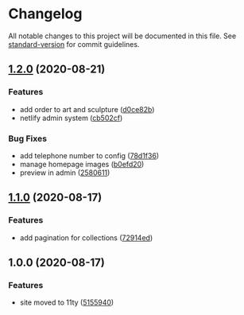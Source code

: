 # Changelog

All notable changes to this project will be documented in this file. See [standard-version](https://github.com/conventional-changelog/standard-version) for commit guidelines.

## [1.2.0](https://github.com/trovster/victoriakuc.co.uk/compare/1.1.0...1.2.0) (2020-08-21)


### Features

* add order to art and sculpture ([d0ce82b](https://github.com/trovster/victoriakuc.co.uk/commit/d0ce82b5720feee684d01655c0333ff8ca106df3))
* netlify admin system ([cb502cf](https://github.com/trovster/victoriakuc.co.uk/commit/cb502cfaba43e6177e129a0363e0e6abac5daa5b))


### Bug Fixes

* add telephone number to config ([78d1f36](https://github.com/trovster/victoriakuc.co.uk/commit/78d1f36b6cbcfa7c81bcc301b406439c932cab8c))
* manage homepage images ([b0efd20](https://github.com/trovster/victoriakuc.co.uk/commit/b0efd2012c4bbeb1e7405635270b3dd16f95df1c))
* preview in admin ([2580611](https://github.com/trovster/victoriakuc.co.uk/commit/25806116406a300ebd8eede68273bc14a79410e7))

## [1.1.0](https://github.com/trovster/victoriakuc.co.uk/compare/1.0.0...1.1.0) (2020-08-17)


### Features

* add pagination for collections ([72914ed](https://github.com/trovster/victoriakuc.co.uk/commit/72914ed3eab7c78b37de1af36711cec8853e1d7c))

## 1.0.0 (2020-08-17)


### Features

* site moved to 11ty ([5155940](https://github.com/trovster/victoriakuc.co.uk/commit/515594016aea716cf02a1fb7a284df46b898f131))
